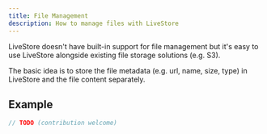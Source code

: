 ```yaml
---
title: File Management
description: How to manage files with LiveStore
---
```


LiveStore doesn't have built-in support for file management but it's easy to use LiveStore alongside existing file storage solutions (e.g. S3).

The basic idea is to store the file metadata (e.g. url, name, size, type) in LiveStore and the file content separately.

## Example

```ts
// TODO (contribution welcome)
```
